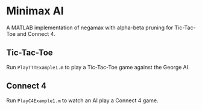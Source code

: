 # Minimax AI
A MATLAB implementation of negamax with alpha-beta pruning for Tic-Tac-Toe and Connect 4.

## Tic-Tac-Toe
Run `PlayTTTExample1.m` to play a Tic-Tac-Toe game against the George AI.

## Connect 4
Run `PlayC4Example1.m` to watch an AI play a Connect 4 game.
